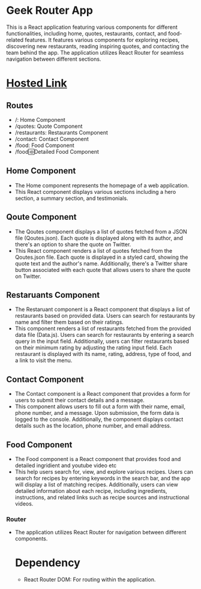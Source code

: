 # Geek Router App

  This is a React application featuring various components for different functionalities, including home, quotes, restaurants, contact, and food-related features. It features various components for exploring recipes, discovering new restaurants, reading inspiring quotes, and contacting the team behind the app. The application utilizes React Router for seamless navigation between different sections.

# [Hosted Link](https://geek-router-app.vercel.app/)

## Routes
   - /: Home Component
   - /quotes: Quote Component
   - /restaurants: Restaurants Component
   - /contact: Contact Component
   - /food: Food Component
   - /food:id:Detailed Food Component

## Home Component

  - The Home component represents the homepage of a web application.
  - This React component displays various sections including a hero section, a summary section, and testimonials.

## Qoute Component

  - The Qoutes component displays a list of quotes fetched from a JSON file (Qoutes.json). Each quote is displayed along with its author, and there's an option to share the quote on Twitter.
  - This React component renders a list of quotes fetched from the Qoutes.json file. Each quote is displayed in a styled card, showing the quote text and the author's name. Additionally, there's a Twitter share     button associated with each quote that allows users to share the quote on Twitter.

## Restaruants Component

  - The Restaruant component is a React component that displays a list of restaurants based on provided data. Users can search for restaurants by name and filter them based on their ratings.
  - This component renders a list of restaurants fetched from the provided data file (Data.js). Users can search for restaurants by entering a search query in the input field. Additionally, users can filter restaurants based on their minimum rating by adjusting the rating input field. Each restaurant is displayed with its name, rating, address, type of food, and a link to visit the menu.

## Contact Component

  - The Contact component is a React component that provides a form for users to submit their contact details and a message.
  - This component allows users to fill out a form with their name, email, phone number, and a message. Upon submission, the form data is logged to the console. Additionally, the component displays contact details such as the location, phone number, and email address.

## Food Component

  - The Food component is a React component that provides food and detailed ingridient and youtube video etc
  - This help users search for, view, and explore various recipes. Users can search for recipes by entering keywords in the search bar, and the app will display a list of matching recipes. Additionally, users can view detailed information about each recipe, including ingredients, instructions, and related links such as recipe sources and instructional videos.

### Router

  - The application utilizes React Router for navigation between different components.
    # Dependency
      - React Router DOM: For routing within the application.
